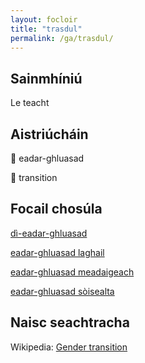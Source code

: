 ```yaml
---
layout: focloir
title: "trasdul"
permalink: /ga/trasdul/
---
```


## Sainmhíniú

Le teacht

## Aistriúcháin

&#x1f3f4;&#xe0067;&#xe0062;&#xe0073;&#xe0063;&#xe0074;&#xe007f; eadar-ghluasad

&#x1f3f4;&#xe0067;&#xe0062;&#xe0065;&#xe006e;&#xe0067;&#xe007f; transition

## Focail chosúla

[dì-eadar-ghluasad](https://faclair.lgbt/di-eadar-ghluasad)

[eadar-ghluasad laghail](https://faclair.lgbt/eadar-ghluasad-laghail)

[eadar-ghluasad meadaigeach](https://faclair.lgbt/eadar-ghluasad-meadaigeach)

[eadar-ghluasad sòisealta](https://faclair.lgbt/eadar-ghluasad-soisealta)

## Naisc seachtracha

Wikipedia: [Gender transition](https://en.wikipedia.org/wiki/Gender_transition)